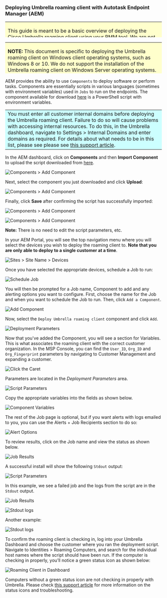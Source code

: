### Deploying Umbrella roaming client with Autotask Endpoint Manager (AEM)
<div>
<table style="height: 50px; width: 100%">
	<tbody>
		<tr>
			<td bgcolor="#ffffcc">
				<p> This guide is meant to be a basic overview of deploying the Cisco Umbrella roaming client using your RMM tool. We are not able to provide comprehensive support for AEM, but there is  <a href="http://help.aem.autotask.net/en/Content/4FEATURESPORTAL/Components/Scripting.htm">further documentation</a> available related to Components in AEM.</p>
			</td>
		</tr>
	</tbody>
</table>
</div>
<div>
<table style="height: 100px; width: 100%">
	<tbody>
		<tr>
			<td bgcolor="#ffffcc">
				<p><strong>NOTE:</strong> This document is specific to deploying the Umbrella roaming client on Windows client operating systems, such as Windows 8 or 10. We do not support the installation of the Umbrella roaming client on Windows Server operating systems. A list of prerequisites is available <a href="https://docs.umbrella.com/product/msp/prerequisites/">here</a>. This document assumes you've read these prerequisites and have opened the appropriate firewall ports</p>
			</td>
		</tr>
	</tbody>
</table>
</div>

AEM provides the ability to use ```Components``` to deploy software or perform tasks. Components are essentially scripts in various languages (sometimes with environment variables) used in ```Jobs``` to run on the endpoints. The component available for download <a href="https://github.com/opendns/Deploy-Scripts/raw/master/AEM/DeployUmbrellaRoamingClient.cpt">here</a> is a PowerShell script with environment variables.

<div>
<table style="align:center"><colgroup><col width="624" /></colgroup>
	<tbody>
		<tr>
			<td bgcolor="#ccffff">You must enter all customer internal domains before deploying the Umbrella roaming client. Failure to do so will cause problems with accessing internal resources. To do this, in the Umbrella dashboard, navigate to Settings > Internal Domains and enter domains as required. For details about what needs to be in this list, please see please see <a href="https://docs.umbrella.com/product/msp/appendix-d-internal-domains/">this support article</a>.
			</td>
		</tr>
	</tbody>
</table>
</div>

In the AEM dashboard, click on **Components** and then **Import Component** to upload the script downloaded from <a href="https://github.com/opendns/Deploy-Scripts/raw/master/AEM/DeployUmbrellaRoamingClient.cpt">here</a>. 

![Components > Add Component](docs/ImportComponent.png)

Next, select the component you just downloaded and click **Upload**:

![Components > Add Component](docs/ImportComponent2.png)

Finally, click **Save** after confirming the script has successfully imported:

![Components > Add Component](docs/ImportComponent3.png)

![Components > Add Component](docs/ImportComponent4.png)

**Note:** There is no need to edit the script parameters, etc.

In your AEM Portal, you will see the top navigation menu where you will select the devices you wish to deploy the roaming client to. __Note that you are only able to deploy to a single customer at a time__. 

![Sites > Site Name > Devices](docs/Devices.png)


Once you have selected the appropriate devices, schedule a Job to run: 

![Schedule Job](docs/ScheduleJob.png)

You will then be prompted for a Job name, Component to add and any alerting options you want to configure. First, choose the name for the Job and when you want to schedule the Job to run. Then, click ```Add a Component```.

![Add Component](docs/AddComponent.png)

Now, select the ```Deploy Umbrella roaming client``` component and click ```Add```.

![Deployment Parameters](docs/SelectComponent.png)

Now that you've added the Component, you will see a section for Variables. This is what associates the roaming client with the correct customer organization. In the MSP Console, you can find the  ```User_ID```, ```Org_ID``` and ```Org_Fingerprint``` parameters by navigating to Customer Management and expanding a customer.

![Click the Caret](docs/CustomerManagement.png)

Parameters are located in the _Deployment Parameters_ area. 

![Script Parameters](docs/RoamingParameters.png)

Copy the appropriate variables into the fields as shown below.

![Component Variables](docs/Variables.png)

The rest of the Job page is optional, but if you want alerts with logs emailed to you, you can use the Alerts + Job Recipients section to do so:

![Alert Options](docs/AlertOptions.png)

To review results, click on the Job name and view the status as shown below. 

![Job Results](docs/SuccessResult.png)

A successful install will show the following ```Stdout``` output:

![Script Parameters](docs/Successful.png)

In this example, we see a failed job and the logs from the script are in the ```Stdout``` output.

![Job Results](docs/Results.png)

![Stdout logs](docs/ErrorMessage.png)

Another example:

![Stdout logs](docs/Error2.png)

To confirm the roaming client is checking in, log into your Umbrella Dashboard and choose the customer where you ran the deployment script. Navigate to Identities > Roaming Computers, and search for the individual host names where the script should have been run.  If the computer is checking in properly, you’ll notice a green status icon as shown below:  

![Roaming Client in Dashboard](docs/PolicyStatus.png)


Computers without a green status icon are not checking in properly with Umbrella.  Please check [this support article](https://docs.umbrella.com/product/msp/appendix-a-status-and-functionality/) for more information on the status icons and troubleshooting.
